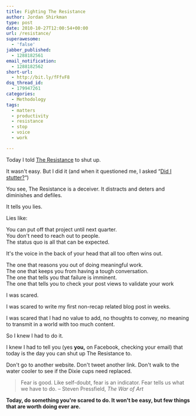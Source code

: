 ```yaml
---
title: Fighting The Resistance
author: Jordan Shirkman
type: post
date: 2010-10-27T12:00:54+00:00
url: /resistance/
superawesome:
  - 'false'
jabber_published:
  - 1288182561
email_notification:
  - 1288182562
short-url:
  - http://bit.ly/fFfvF8
dsq_thread_id:
  - 179947261
categories:
  - Methodology
tags:
  - matters
  - productivity
  - resistance
  - stop
  - voice
  - work

---
```

Today I told [The Resistance](http://www.stevenpressfield.com/the-war-of-art/) to shut up.

It wasn't easy. But I did it (and when it questioned me, I asked &#8220;[Did I stutter?](http://www.youtube.com/watch?v=ZmXPeSzlc6A)&#8220;)

You see, The Resistance is a deceiver. It distracts and deters and diminishes and defiles.

It tells you lies.

Lies like:

You can put off that project until next quarter.  
You don't need to reach out to people.  
The status quo is all that can be expected.

It's the voice in the back of your head that all too often wins out.<!--more-->

The one that reasons you out of doing meaningful work.  
The one that keeps you from having a tough conversation.  
The one that tells you that failure is imminent.  
The one that tells you to check your post views to validate your work

I was scared.

I was scared to write my first non-recap related blog post in weeks.

I was scared that I had no value to add, no thoughts to convey, no meaning to transmit in a world with too much content.

So I knew I had to do it.

I knew I had to tell you (yes **you,** on Facebook, checking your email) that today is the day you can shut up The Resistance to.

Don't go to another website. Don't tweet another link. Don't walk to the water cooler to see if the Dixie cups need replaced.

> Fear is good. Like self-doubt, fear is an indicator. Fear tells us what we have to do. &#8211; Steven Pressfield, _The War of Art_

**Today, do something you're scared to do. It won't be easy, but few things that are worth doing ever are.**
